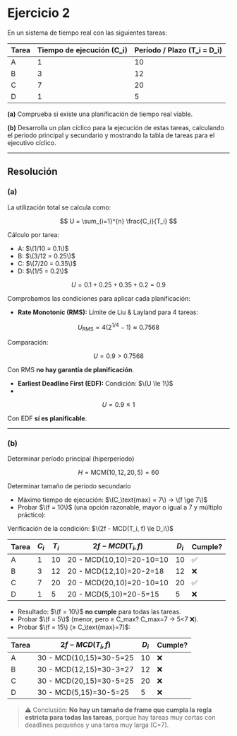 # Ejercicio 2

En un sistema de tiempo real con las siguientes tareas:

| Tarea | Tiempo de ejecución \(C_i\) | Período / Plazo \(T_i = D_i\) |
|-------|----------------------------|-------------------------------|
| A     | 1                          | 10                            |
| B     | 3                          | 12                            |
| C     | 7                          | 20                            |
| D     | 1                          | 5                             |

**(a)** Comprueba si existe una planificación de tiempo real viable.

**(b)** Desarrolla un plan cíclico para la ejecución de estas tareas, calculando el periodo principal y secundario y mostrando la tabla de tareas para el ejecutivo cíclico.

---

## Resolución

### (a)

La utilización total se calcula como:

$$
U = \sum_{i=1}^{n} \frac{C_i}{T_i}
$$

Cálculo por tarea:

- A: $\(1/10 = 0.1\)$  
- B: $\(3/12 = 0.25\)$  
- C: $\(7/20 = 0.35\)$  
- D: $\(1/5  = 0.2\)$  

$$
U = 0.1 + 0.25 + 0.35 + 0.2 = 0.9
$$

Comprobamos las condiciones para aplicar cada planificación:

- **Rate Monotonic (RMS):** Límite de Liu & Layland para 4 tareas:
  
$$
U_\text{RMS} = 4(2^{1/4}-1) \approx 0.7568
$$

  Comparación:

$$
U = 0.9 > 0.7568
$$

  Con RMS **no hay garantía de planificación**.

- **Earliest Deadline First (EDF):** Condición: $\(U \le 1\)$
-   
$$
U = 0.9 \le 1
$$

  Con EDF **sí es planificable**.

---

### (b) 

Determinar período principal (hiperperíodo)

$$
H = \text{MCM}(10, 12, 20, 5) = 60
$$


Determinar tamaño de periodo secundario

- Máximo tiempo de ejecución: $\(C_\text{max} = 7\) → \(f \ge 7\)$  
- Probar $\(f = 10\)$ (una opción razonable, mayor o igual a 7 y múltiplo práctico):

Verificación de la condición: $\(2f - MCD(T_i, f) \le D_i\)$

| Tarea | $C_i$ | $T_i$ | $2f - MCD(T_i, f)$ | $D_i$ | Cumple? |
|-------|-----|-----|-----------------|-----|---------|
| A     | 1   | 10  | 20 - MCD(10,10)=20-10=10 | 10  | ✅ |
| B     | 3   | 12  | 20 - MCD(12,10)=20-2=18  | 12  | ❌ |
| C     | 7   | 20  | 20 - MCD(20,10)=20-10=10 | 20  | ✅ |
| D     | 1   | 5   | 20 - MCD(5,10)=20-5=15   | 5   | ❌ |

- Resultado: $\(f = 10\)$ **no cumple** para todas las tareas.  
- Probar $\(f = 5\)$ (menor, pero ≥ C_max? C_max=7 → 5<7 ❌).  
- Probar $\(f = 15\) (≥ C_\text{max}=7)$:

| Tarea | $2f - MCD(T_i,f)$ | $D_i$ | Cumple? |
|-------|-----------------|-----|---------|
| A     | 30 - MCD(10,15)=30-5=25 | 10 | ❌ |
| B     | 30 - MCD(12,15)=30-3=27 | 12 | ❌ |
| C     | 30 - MCD(20,15)=30-5=25 | 20 | ❌ |
| D     | 30 - MCD(5,15)=30-5=25  | 5  | ❌ |

> ⚠️ Conclusión: **No hay un tamaño de frame que cumpla la regla estricta para todas las tareas**, porque hay tareas muy cortas con deadlines pequeños y una tarea muy larga (C=7).
